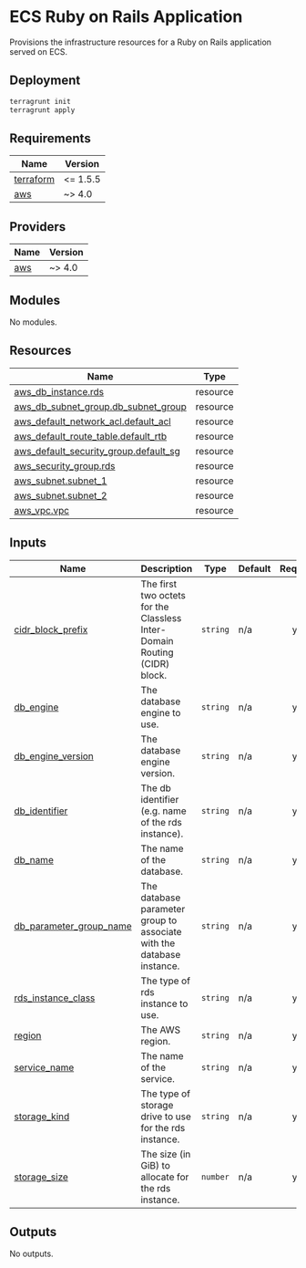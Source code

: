 # ECS Ruby on Rails Application

Provisions the infrastructure resources for a Ruby on Rails application served on ECS.

## Deployment

```bash
terragrunt init
terragrunt apply
```

<!-- BEGIN_TF_DOCS -->
## Requirements

| Name | Version |
|------|---------|
| <a name="requirement_terraform"></a> [terraform](#requirement\_terraform) | <= 1.5.5 |
| <a name="requirement_aws"></a> [aws](#requirement\_aws) | ~> 4.0 |

## Providers

| Name | Version |
|------|---------|
| <a name="provider_aws"></a> [aws](#provider\_aws) | ~> 4.0 |

## Modules

No modules.

## Resources

| Name | Type |
|------|------|
| [aws_db_instance.rds](https://registry.terraform.io/providers/hashicorp/aws/latest/docs/resources/db_instance) | resource |
| [aws_db_subnet_group.db_subnet_group](https://registry.terraform.io/providers/hashicorp/aws/latest/docs/resources/db_subnet_group) | resource |
| [aws_default_network_acl.default_acl](https://registry.terraform.io/providers/hashicorp/aws/latest/docs/resources/default_network_acl) | resource |
| [aws_default_route_table.default_rtb](https://registry.terraform.io/providers/hashicorp/aws/latest/docs/resources/default_route_table) | resource |
| [aws_default_security_group.default_sg](https://registry.terraform.io/providers/hashicorp/aws/latest/docs/resources/default_security_group) | resource |
| [aws_security_group.rds](https://registry.terraform.io/providers/hashicorp/aws/latest/docs/resources/security_group) | resource |
| [aws_subnet.subnet_1](https://registry.terraform.io/providers/hashicorp/aws/latest/docs/resources/subnet) | resource |
| [aws_subnet.subnet_2](https://registry.terraform.io/providers/hashicorp/aws/latest/docs/resources/subnet) | resource |
| [aws_vpc.vpc](https://registry.terraform.io/providers/hashicorp/aws/latest/docs/resources/vpc) | resource |

## Inputs

| Name | Description | Type | Default | Required |
|------|-------------|------|---------|:--------:|
| <a name="input_cidr_block_prefix"></a> [cidr\_block\_prefix](#input\_cidr\_block\_prefix) | The first two octets for the Classless Inter-Domain Routing (CIDR) block. | `string` | n/a | yes |
| <a name="input_db_engine"></a> [db\_engine](#input\_db\_engine) | The database engine to use. | `string` | n/a | yes |
| <a name="input_db_engine_version"></a> [db\_engine\_version](#input\_db\_engine\_version) | The database engine version. | `string` | n/a | yes |
| <a name="input_db_identifier"></a> [db\_identifier](#input\_db\_identifier) | The db identifier (e.g. name of the rds instance). | `string` | n/a | yes |
| <a name="input_db_name"></a> [db\_name](#input\_db\_name) | The name of the database. | `string` | n/a | yes |
| <a name="input_db_parameter_group_name"></a> [db\_parameter\_group\_name](#input\_db\_parameter\_group\_name) | The database parameter group to associate with the database instance. | `string` | n/a | yes |
| <a name="input_rds_instance_class"></a> [rds\_instance\_class](#input\_rds\_instance\_class) | The type of rds instance to use. | `string` | n/a | yes |
| <a name="input_region"></a> [region](#input\_region) | The AWS region. | `string` | n/a | yes |
| <a name="input_service_name"></a> [service\_name](#input\_service\_name) | The name of the service. | `string` | n/a | yes |
| <a name="input_storage_kind"></a> [storage\_kind](#input\_storage\_kind) | The type of storage drive to use for the rds instance. | `string` | n/a | yes |
| <a name="input_storage_size"></a> [storage\_size](#input\_storage\_size) | The size (in GiB) to allocate for the rds instance. | `number` | n/a | yes |

## Outputs

No outputs.
<!-- END_TF_DOCS -->
